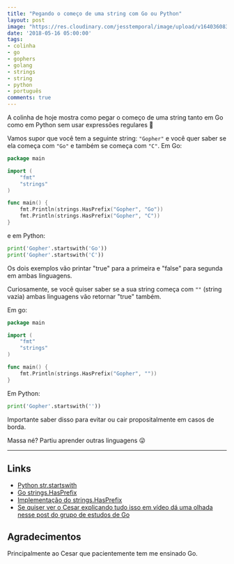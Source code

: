 ```yaml
---
title: "Pegando o começo de uma string com Go ou Python"
layout: post
image: "https://res.cloudinary.com/jesstemporal/image/upload/v1640360835/covers/colinha_igmf4s.png"
date: '2018-05-16 05:00:00'
tags:
- colinha
- go
- gophers
- golang
- strings
- string
- python
- português
comments: true
---
```


A colinha de hoje mostra como pegar o começo de uma string tanto em Go como em Python sem usar expressões regulares 🎉

Vamos supor que você tem a seguinte string: `"Gopher"` e você quer saber se ela começa com `"Go"` e também se começa com `"C"`. Em Go:

```go
package main

import (
	"fmt"
	"strings"
)

func main() {
	fmt.Println(strings.HasPrefix("Gopher", "Go"))
	fmt.Println(strings.HasPrefix("Gopher", "C"))
}
```

e em Python:

```python
print('Gopher'.startswith('Go'))
print('Gopher'.startswith('C'))
```

Os dois exemplos vão printar "true" para a primeira e "false" para segunda em ambas linguagens.

Curiosamente, se você quiser saber se a sua string começa com `""` (string vazia) ambas linguagens vão retornar "true" também.

Em go:

```go
package main

import (
	"fmt"
	"strings"
)

func main() {
	fmt.Println(strings.HasPrefix("Gopher", ""))
}
```

Em Python:

```python
print('Gopher'.startswith(''))
```

Importante saber disso para evitar ou cair propositalmente em casos de borda.

Massa né? Partiu aprender outras linguagens  😜

---

## Links
- [Python str.startswith](https://docs.python.org/3/library/stdtypes.html#str.startswith)
- [Go strings.HasPrefix](https://golang.org/pkg/strings/#HasPrefix)
- [Implementação do strings.HasPrefix](https://github.com/golang/go/blob/4102e6ff56eee8fd6a1689f4bcf9d5a92cc44a6c/src/strings/strings.go#L450)
- [Se quiser ver o Cesar explicando tudo isso em vídeo dá uma olhada nesse post do grupo de estudos de Go](https://gopher.pro.br/post/hangout-hasprefix/)

## Agradecimentos
Principalmente ao Cesar que pacientemente tem me ensinado Go.
